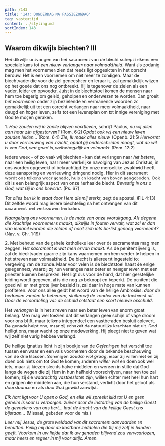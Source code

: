 ```yaml
---
path: /143
title: '143: DONDERDAG NA PASSIEZONDAG'
tag: vastentijd
content: ../styling.md
sortIndex: 143
---
```


## Waarom dikwijls biechten? III

Het dikwijls ontvangen van het sacrament van de biecht schept telkens een speciale kans tot _een nieuw verlangen naar volmaaktheid_. Want als zodanig mag men het voornemen zien dat reeds ligt opgesloten in het oprecht berouw. Het is een voornemen om niet meer te zondigen. Maar de biechtvader die voor de ziel geneesheer en leraar is, zal gemakkelijk wijzen op het goede dat ons nog ontbreekt. Hij is tegenover de zielen als een vader, leider en opvoeder. Juist in de biechtstoel komen de mensen naar hem toe begerig om geleid, geholpen en onderwezen te worden. Dan groeit _het voornemen_ onder zijn bezielende en vermanende woorden zo gemakkelijk uit tot een oprecht verlangen naar meer volmaaktheid, naar deugd en
hoger leven, zelfs tot een levensplan om tot innige vereniging met God te mogen geraken.

1\. _Hoe zouden wij in zonde blijven voortleven,_ schrijft Paulus, _nu wij allen aan haar zijn afgestorven?_ (Rom. 6:2) _Opdat ook wij een nieuw leven zouden leiden..._ (Rom. 6:4) _Zie, Ik maak alles nieuw._ (Openb. 21:5) _Hervormt u door vernieuwing van inzicht, opdat gij onderscheiden moogt, wat de wil is van God, wat goed is, welbehagelijk en volmaakt._ (Rom. 12:2)

Iedere week - of zo vaak wij biechten - kan dat verlangen naar _het betere_, naar een heilig leven, naar meer werkelijke navolging van Jezus Christus, in ons worden opgewekt of bekrachtigd. En onze menselijke zwakheid heeft deze aansporing en vernieuwing dringend nodig. Hier in dit sacrament wordt ons telkens weer genade, hulp en kracht van boven aangeboden. Ook dit is een belangrijk aspect van onze herhaalde biecht. _Bevestig in ons o God, wat Gij in ons bewerkt._ (Ps. 67)

_Tot alles ben ik in staat door Hem die mij sterkt,_ zegt de apostel. (FiL 4:13) Dit zelfde woord mag iedere biechteling na het ontvangen van dit sacrament met vertrouwen herhalen.

_Naargelang ons voornemen, is de mate van onze vooruitgang. Als degene die krachtige voornemens maakt, dikwijls in fouten vervalt, wat zal er dan van iemand worden die zelden of nooit zich iets beslist genoeg voorneemt?_ (Nav. v. Chr. 1:19)

2\. Met behoud van de gehele katholieke leer over de sacramenten mag men zeggen: _Het sacrament is wat men er van maakt._ Als de penitent ijverig is, zal de biechtvader gaarne zijn kans waarnemen om hem verder te helpen in het streven naar volmaaktheid. De biecht is allereerst ingesteld tot vergeving van de zonde. Maar voor velen is de biechtstoel haast de enige gelegenheid, waarbij zij hun verlangen naar beter en heiliger leven met een priester kunnen bespreken. Het ligt dus voor de hand, dat hier geestelijke leiding wordt gegeven, al is die nog zo beknopt en beperkt. De penitent die goed wil en met grote ijver bezield is, zal daar in hoge mate van kunnen profiteren. Voor ons allen geldt het woord van de heilige Ambrosius: _door de bedreven zonden te betreuren, sluiten wij de zonden van de toekomst uit. Door de veroordeling van de schuld ontstaat een soort nieuwe onschuld_.

Het _verlangen_ is in het streven naar een beter leven van enorm groat belang. Men mag wel toezien dat dit verlangen geen schijn of vage droom voor ons blijft, maar telkens integendeel een vastberaden besluit oplevert. De genade helpt ons, maar zij schakelt de natuurlijke krachten niet uit. God heiligt ons, maar wacht op onze medewerking. Hij pleegt niet te geven wat wij zelf niet vurig hebben verlangd.

De heilige Ignatius licht in zijn boekje van de _Oefeningen_ het verschil toe tussen een waar en een vals voornemen door de bekende beschouwing van de drie klassen. Sommigen _zouden wel graag_, maar zij willen niet en zij doen ook niets om tot God te komen; anderen _willen wel_ en doen ook wel iets, maar zij kiezen slechts halve middelen en wensen in stilte dat God langs de wegen die zij Hem in hun halfheid voorschrijven, naar hen toe zal komen; zij die _waarachtig vastbesloten zijn_, willen echter met heel hun hart en grijpen die middelen aan, die hun verstand, verlicht door het geloof als _doorslaande_ en als _door God gewild_ aanwijst.

_Elk hart ligt voor U open o God, en elke wil spreekt luid tot U en geen geheim is voor U verborgen: zuiver door de instorting van de heilige Geest de gevoelens van ons hart... laat de kracht van de heilige Geest ons bijstaan..._ (Missaal, gebeden voor de mis.)

_Leer mij Jezus, de grote weldaad van dit sacrament aanvaarden en benutten. Heilig mij door de kostbare middelen die Gij mij zelf in handen geeft. Voorkom in uw liefde dat ik uw genaden blijvend zou verwaarlozen, maar heers en regeer in mij voor altijd. Amen._
